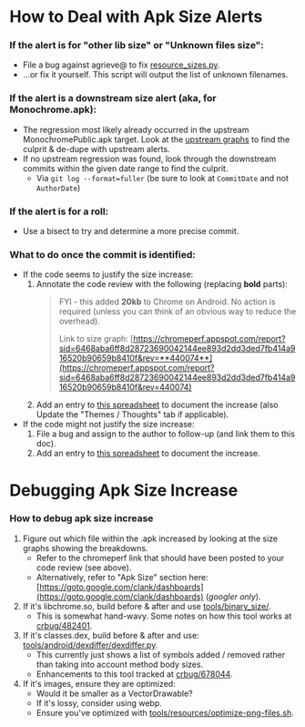 # How to Deal with Apk Size Alerts

### If the alert is for "other lib size" or "Unknown files size":
 * File a bug against agrieve@ to fix
   [resource_sizes.py](https://cs.chromium.org/chromium/src/build/android/resource_sizes.py).
 * ...or fix it yourself. This script will output the list of unknown
   filenames.

### If the alert is a downstream size alert (aka, for Monochrome.apk):
 * The regression most likely already occurred in the upstream
   MonochromePublic.apk target. Look at the
   [upstream graphs](https://chromeperf.appspot.com/report?sid=5cfed2a07b55702fc64255a316cdb78531e916da4e933677645bbf1fe78cf2e0&num_points=1500)
   to find the culprit & de-dupe with upstream alerts.
 * If no upstream regression was found, look through the downstream commits
   within the given date range to find the culprit.
    * Via `git log --format=fuller` (be sure to look at `CommitDate` and not
      `AuthorDate`)

### If the alert is for a roll:
 * Use a bisect to try and determine a more precise commit.

### What to do once the commit is identified:
 * If the code seems to justify the size increase:
    1. Annotate the code review with the following (replacing **bold** parts):
       > FYI - this added **20kb** to Chrome on Android. No action is required
       > (unless you can think of an obvious way to reduce the overhead).
       >
       > Link to size graph:
[https://chromeperf.appspot.com/report?sid=6468aba6ff8d28723690042144ee893d2dd3ded7fb414a916520b90659b8410f&rev=**440074**](https://chromeperf.appspot.com/report?sid=6468aba6ff8d28723690042144ee893d2dd3ded7fb414a916520b90659b8410f&rev=440074)
    2. Add an entry to
      [this spreadsheet](https://docs.google.com/spreadsheets/d/1GrRkszV7Oy5pVsaMb5Eb6s8izW9t4dElBxIH3iGq93o/edit#gid=1894856744)
      to document the increase (also Update the "Themes / Thoughts" tab if
      applicable).
 * If the code might not justify the size increase:
    1. File a bug and assign to the author to follow-up (and link them to this
       doc).
    2. Add an entry to
      [this spreadsheet](https://docs.google.com/spreadsheets/d/1GrRkszV7Oy5pVsaMb5Eb6s8izW9t4dElBxIH3iGq93o/edit#gid=1894856744)
      to document the increase.

# Debugging Apk Size Increase

### How to debug apk size increase

1. Figure out which file within the .apk increased by looking at the size
   graphs showing the breakdowns.
    * Refer to the chromeperf link that should have been posted to your code review
      (see above).
    * Alternatively, refer to "Apk Size" section here:
      [https://goto.google.com/clank/dashboards](https://goto.google.com/clank/dashboards) (*googler only*).
1. If it's libchrome.so, build before & after and use
   [tools/binary_size/](https://cs.chromium.org/chromium/src/tools/binary_size/).
    * This is somewhat hand-wavy. Some notes on how this tool works at
      [crbug/482401](https://bugs.chromium.org/p/chromium/issues/detail?id=482401).
1. If it's classes.dex, build before & after and use:
   [tools/android/dexdiffer/dexdiffer.py](https://cs.chromium.org/chromium/src/tools/android/dexdiffer/dexdiffer.py).
    * This currently just shows a list of symbols added / removed rather than
      taking into account method body sizes.
    * Enhancements to this tool tracked at
      [crbug/678044](https://bugs.chromium.org/p/chromium/issues/detail?id=678044).
1. If it's images, ensure they are optimized:
    * Would it be smaller as a VectorDrawable?
    * If it's lossy, consider using webp.
    * Ensure you've optimized with
      [tools/resources/optimize-png-files.sh](https://cs.chromium.org/chromium/src/tools/resources/optimize-png-files.sh).

